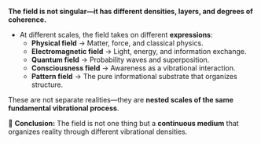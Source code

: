 **The field is not singular—it has different densities, layers, and degrees of coherence.**

- At different scales, the field takes on different **expressions**:
    - **Physical field** → Matter, force, and classical physics.
    - **Electromagnetic field** → Light, energy, and information exchange.
    - **Quantum field** → Probability waves and superposition.
    - **Consciousness field** → Awareness as a vibrational interaction.
    - **Pattern field** → The pure informational substrate that organizes structure.

These are not separate realities—they are **nested scales of the same fundamental vibrational process**.

🔹 **Conclusion:** The field is not one thing but a **continuous medium** that organizes reality through different vibrational densities.